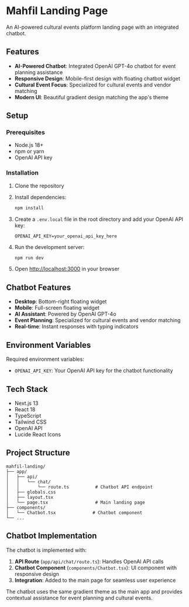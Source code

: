 # Mahfil Landing Page

An AI-powered cultural events platform landing page with an integrated chatbot.

## Features

- **AI-Powered Chatbot**: Integrated OpenAI GPT-4o chatbot for event planning assistance
- **Responsive Design**: Mobile-first design with floating chatbot widget
- **Cultural Event Focus**: Specialized for cultural events and vendor matching
- **Modern UI**: Beautiful gradient design matching the app's theme

## Setup

### Prerequisites

- Node.js 18+ 
- npm or yarn
- OpenAI API key

### Installation

1. Clone the repository
2. Install dependencies:
   ```bash
   npm install
   ```

3. Create a `.env.local` file in the root directory and add your OpenAI API key:
   ```
   OPENAI_API_KEY=your_openai_api_key_here
   ```

4. Run the development server:
   ```bash
   npm run dev
   ```

5. Open [http://localhost:3000](http://localhost:3000) in your browser

## Chatbot Features

- **Desktop**: Bottom-right floating widget
- **Mobile**: Full-screen floating widget
- **AI Assistant**: Powered by OpenAI GPT-4o
- **Event Planning**: Specialized for cultural events and vendor matching
- **Real-time**: Instant responses with typing indicators

## Environment Variables

Required environment variables:

- `OPENAI_API_KEY`: Your OpenAI API key for the chatbot functionality

## Tech Stack

- Next.js 13
- React 18
- TypeScript
- Tailwind CSS
- OpenAI API
- Lucide React Icons

## Project Structure

```
mahfil-landing/
├── app/
│   ├── api/
│   │   └── chat/
│   │       └── route.ts          # Chatbot API endpoint
│   ├── globals.css
│   ├── layout.tsx
│   └── page.tsx                  # Main landing page
├── components/
│   └── Chatbot.tsx              # Chatbot component
└── ...
```

## Chatbot Implementation

The chatbot is implemented with:

1. **API Route** (`app/api/chat/route.ts`): Handles OpenAI API calls
2. **Chatbot Component** (`components/Chatbot.tsx`): UI component with responsive design
3. **Integration**: Added to the main page for seamless user experience

The chatbot uses the same gradient theme as the main app and provides contextual assistance for event planning and cultural events. 